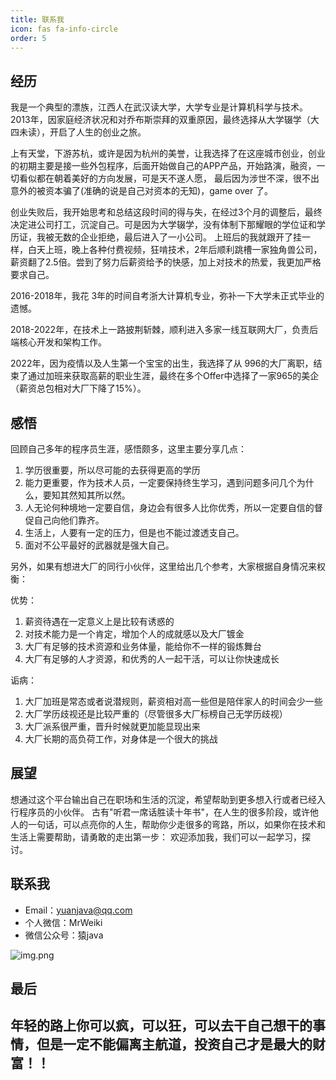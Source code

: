 ```yaml
---
title: 联系我
icon: fas fa-info-circle
order: 5
---
```


## 经历

我是一个典型的漂族，江西人在武汉读大学，大学专业是计算机科学与技术。2013年，因家庭经济状况和对乔布斯崇拜的双重原因，最终选择从大学辍学（大四未读），开启了人生的创业之旅。

上有天堂，下游苏杭，或许是因为杭州的美誉，让我选择了在这座城市创业，创业的初期主要是接一些外包程序，后面开始做自己的APP产品，开始路演，融资，一切看似都在朝着美好的方向发展，可是天不遂人愿，
最后因为涉世不深，很不出意外的被资本骗了(准确的说是自己对资本的无知)，game over 了。

创业失败后，我开始思考和总结这段时间的得与失，在经过3个月的调整后，最终决定进公司打工，沉淀自己。可是因为大学辍学，没有体制下那耀眼的学位证和学历证，我被无数的企业拒绝，最后进入了一小公司。
上班后的我就跟开了挂一样，白天上班，晚上各种付费视频，狂啃技术，2年后顺利跳槽一家独角兽公司，薪资翻了2.5倍。尝到了努力后薪资给予的快感，加上对技术的热爱，我更加严格要求自己。

2016-2018年，我花 3年的时间自考浙大计算机专业，弥补一下大学未正式毕业的遗憾。

2018-2022年，在技术上一路披荆斩棘，顺利进入多家一线互联网大厂，负责后端核心开发和架构工作。

2022年，因为疫情以及人生第一个宝宝的出生，我选择了从 996的大厂离职，结束了通过加班来获取高薪的职业生涯，最终在多个Offer中选择了一家965的美企（薪资总包相对大厂下降了15%）。


## 感悟

回顾自己多年的程序员生涯，感悟颇多，这里主要分享几点：

1. 学历很重要，所以尽可能的去获得更高的学历
2. 能力更重要，作为技术人员，一定要保持终生学习，遇到问题多问几个为什么，要知其然知其所以然。
3. 人无论何种境地一定要自信，身边会有很多人比你优秀，所以一定要自信的督促自己向他们靠齐。
4. 生活上，人要有一定的压力，但是也不能过渡透支自己。
5. 面对不公平最好的武器就是强大自己。

另外，如果有想进大厂的同行小伙伴，这里给出几个参考，大家根据自身情况来权衡：

优势：
1. 薪资待遇在一定意义上是比较有诱惑的
2. 对技术能力是一个肯定，增加个人的成就感以及大厂镀金
3. 大厂有足够的技术资源和业务体量，能给你不一样的锻炼舞台
4. 大厂有足够的人才资源，和优秀的人一起干活，可以让你快速成长

诟病：
1. 大厂加班是常态或者说潜规则，薪资相对高一些但是陪伴家人的时间会少一些
2. 大厂学历歧视还是比较严重的（尽管很多大厂标榜自己无学历歧视）
3. 大厂派系很严重，晋升时候就更加能显现出来
4. 大厂长期的高负荷工作，对身体是一个很大的挑战


## 展望

想通过这个平台输出自己在职场和生活的沉淀，希望帮助到更多想入行或者已经入行程序员的小伙伴。
古有"听君一席话胜读十年书"，在人生的很多阶段，或许他人的一句话，可以点亮你的人生，帮助你少走很多的弯路，所以，如果你在技术和生活上需要帮助，请勇敢的走出第一步：
欢迎添加我，我们可以一起学习，探讨。

## 联系我
- Email：yuanjava@qq.com
- 个人微信：MrWeiki
- 微信公众号：猿java

![img.png](https://www.yuanjava.cn/assets/img/pub.jpg)


## 最后

## 年轻的路上你可以疯，可以狂，可以去干自己想干的事情，但是一定不能偏离主航道，投资自己才是最大的财富！！
